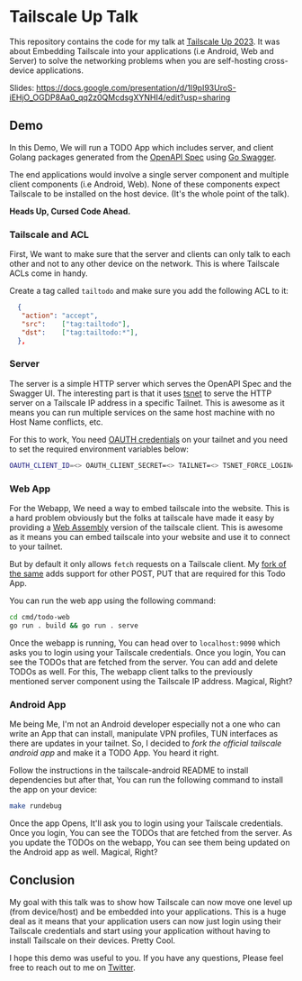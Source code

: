 # Tailscale Up Talk

This repository contains the code for my talk at [Tailscale Up 2023](https://tailscale.dev/up).
It was about Embedding Tailscale into your applications (i.e Android, Web and Server) to solve
the networking problems when you are self-hosting cross-device applications.

Slides: <https://docs.google.com/presentation/d/1I9pI93UroS-iEHjO_OGDP8Aa0_qq2z0QMcdsgXYNHI4/edit?usp=sharing>

## Demo

In this Demo, We will run a TODO App which includes server, and client Golang packages
generated from the [OpenAPI Spec](./swagger.yml) using [Go Swagger](https://github.com/go-swagger/go-swagger).

The end applications would involve a single server component and multiple client components (i.e Android, Web). None of these components expect Tailscale to be installed on the host device.
(It's the whole point of the talk).

**Heads Up, Cursed Code Ahead.**

### Tailscale and ACL

First, We want to make sure that the server and clients can only talk to each other and not to any other device on the network. This is where Tailscale ACLs come in handy.

Create a tag called `tailtodo` and make sure you add the following ACL to it:

```json
  {
   "action": "accept",
   "src":    ["tag:tailtodo"],
   "dst":    ["tag:tailtodo:*"],
  },
```

### Server

The server is a simple HTTP server which serves the OpenAPI Spec and the Swagger UI. The interesting part is that it uses [tsnet](https://pkg.go.dev/tailscale.com/tsnet) to serve the HTTP server on a Tailscale IP address in a specific Tailnet. This is awesome as it means you can run
multiple services on the same host machine with no Host Name conflicts, etc.

For this to work, You need [OAUTH credentials](https://tailscale.com/kb/1215/oauth-clients/) on your tailnet and you need to set the required environment variables below:

```bash
OAUTH_CLIENT_ID=<> OAUTH_CLIENT_SECRET=<> TAILNET=<> TSNET_FORCE_LOGIN=1 go run cmd/todo-list-server/main.go
```

### Web App

For the Webapp, We need a way to embed tailscale into the website. This is a hard problem obviously
but the folks at tailscale have made it easy by providing a [Web Assembly](https://tailscale.com/kb/1216/embedded/) version of the tailscale client. This is awesome as it means you can embed tailscale into your website and use it to connect to your tailnet.

But by default it only allows `fetch` requests on a Tailscale client. My [fork of the same](./cmd/todo-web/wasm/wasm_js.go) adds support for other POST, PUT that are required for this Todo App.

You can run the web app using the following command:

```bash
cd cmd/todo-web
go run . build && go run . serve
```

Once the webapp is running, You can head over to `localhost:9090` which asks you to login using your Tailscale credentials. Once you login, You can see the TODOs that are fetched from the server.
You can add and delete TODOs as well. For this, The webapp client talks to the previously mentioned server component using the Tailscale IP address. Magical, Right?

### Android App

Me being Me, I'm not an Android developer especially not a one who can write an App that can install, manipulate VPN profiles, TUN interfaces as there are updates in your tailnet. So, I decided to *fork the official tailscale android app* and make it a TODO App. You heard it right.

Follow the instructions in the tailscale-android README to install dependencies but after that, You can run the following command to install the app on your device:

```bash
make rundebug
```

Once the app Opens, It'll ask you to login using your Tailscale credentials. Once you login, You can see the TODOs that are fetched from the server. As you update the TODOs on the webapp, You can see them being updated on the Android app as well. Magical, Right?

## Conclusion

My goal with this talk was to show how Tailscale can now move one level up (from device/host) and
be embedded into your applications. This is a huge deal as it means that your application users can now just login using their Tailscale credentials and start using your application without having to install Tailscale on their devices. Pretty Cool.

I hope this demo was useful to you. If you have any questions, Please feel free to reach out to me on [Twitter](https://twitter.com/tarrooon).
